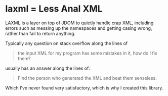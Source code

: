 laxml = Less Anal XML
=====

LAXML is a layer on top of JDOM to quietly handle crap XML, including errors such as messing up the namespaces and getting casing wrong, rather than fail to return anything.

Typically any question on stack overflow along the lines of 

> the input XML for my program has some mistakes in it, how do I fix them?

usually has an answer along the lines of:

> Find the person who generated the XML and beat them senseless.

Which I've never found very satisfactory, which is why I created this library.